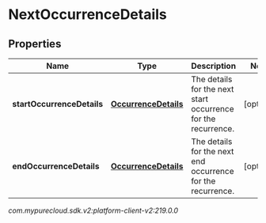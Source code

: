 # NextOccurrenceDetails


## Properties

| Name | Type | Description | Notes |
| ------------ | ------------- | ------------- | ------------- |
| **startOccurrenceDetails** | [**OccurrenceDetails**](OccurrenceDetails) | The details for the next start occurrence for the recurrence. |  [optional] |
| **endOccurrenceDetails** | [**OccurrenceDetails**](OccurrenceDetails) | The details for the next end occurrence for the recurrence. |  [optional] |




_com.mypurecloud.sdk.v2:platform-client-v2:219.0.0_
